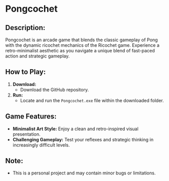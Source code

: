 # **Pongcochet**

## **Description:**

Pongcochet is an arcade game that blends the classic gameplay of Pong with the dynamic ricochet mechanics of the Ricochet game. Experience a retro-minimalist aesthetic as you navigate a unique blend of fast-paced action and strategic gameplay.

## **How to Play:**

1. **Download:**
   - Download the GitHub repository.
2. **Run:**
   - Locate and run the `Pongcochet.exe` file within the downloaded folder.

## **Game Features:**

- **Minimalist Art Style:** Enjoy a clean and retro-inspired visual presentation.
- **Challenging Gameplay:** Test your reflexes and strategic thinking in increasingly difficult levels.

## **Note:**

- This is a personal project and may contain minor bugs or limitations.


